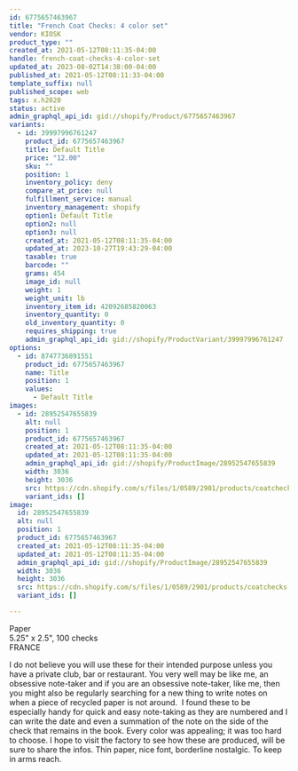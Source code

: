 ```yaml
---
id: 6775657463967
title: "French Coat Checks: 4 color set"
vendor: KIOSK
product_type: ""
created_at: 2021-05-12T08:11:35-04:00
handle: french-coat-checks-4-color-set
updated_at: 2023-08-02T14:38:00-04:00
published_at: 2021-05-12T08:11:33-04:00
template_suffix: null
published_scope: web
tags: x.h2020
status: active
admin_graphql_api_id: gid://shopify/Product/6775657463967
variants:
  - id: 39997996761247
    product_id: 6775657463967
    title: Default Title
    price: "12.00"
    sku: ""
    position: 1
    inventory_policy: deny
    compare_at_price: null
    fulfillment_service: manual
    inventory_management: shopify
    option1: Default Title
    option2: null
    option3: null
    created_at: 2021-05-12T08:11:35-04:00
    updated_at: 2023-10-27T19:43:29-04:00
    taxable: true
    barcode: ""
    grams: 454
    image_id: null
    weight: 1
    weight_unit: lb
    inventory_item_id: 42092685820063
    inventory_quantity: 0
    old_inventory_quantity: 0
    requires_shipping: true
    admin_graphql_api_id: gid://shopify/ProductVariant/39997996761247
options:
  - id: 8747736891551
    product_id: 6775657463967
    name: Title
    position: 1
    values:
      - Default Title
images:
  - id: 28952547655839
    alt: null
    position: 1
    product_id: 6775657463967
    created_at: 2021-05-12T08:11:35-04:00
    updated_at: 2021-05-12T08:11:35-04:00
    admin_graphql_api_id: gid://shopify/ProductImage/28952547655839
    width: 3036
    height: 3036
    src: https://cdn.shopify.com/s/files/1/0589/2901/products/coatchecks.jpg?v=1620821495
    variant_ids: []
image:
  id: 28952547655839
  alt: null
  position: 1
  product_id: 6775657463967
  created_at: 2021-05-12T08:11:35-04:00
  updated_at: 2021-05-12T08:11:35-04:00
  admin_graphql_api_id: gid://shopify/ProductImage/28952547655839
  width: 3036
  height: 3036
  src: https://cdn.shopify.com/s/files/1/0589/2901/products/coatchecks.jpg?v=1620821495
  variant_ids: []

---
```


Paper  
5.25" x 2.5", 100 checks  
FRANCE

I do not believe you will use these for their intended purpose unless you have a private club, bar or restaurant. You very well may be like me, an obsessive note-taker and if you are an obsessive note-taker, like me, then you might also be regularly searching for a new thing to write notes on when a piece of recycled paper is not around.  I found these to be especially handy for quick and easy note-taking as they are numbered and I can write the date and even a summation of the note on the side of the check that remains in the book. Every color was appealing; it was too hard to choose. I hope to visit the factory to see how these are produced, will be sure to share the infos. Thin paper, nice font, borderline nostalgic. To keep in arms reach.